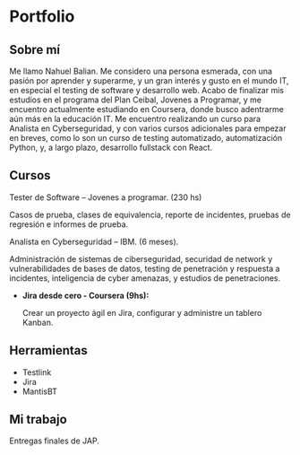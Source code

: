 # Portfolio
## Sobre mí
Me llamo Nahuel Balian. Me considero una persona esmerada, con una pasión por aprender y superarme, y un gran interés y gusto en el mundo IT, en especial el testing de software y desarrollo web.
Acabo de finalizar mis estudios en el programa del Plan Ceibal, Jovenes a Programar, y me encuentro actualmente estudiando en Coursera, donde busco adentrarme aún más en la educación IT. Me encuentro realizando un curso para Analista en Cyberseguridad, y con varios cursos adicionales para empezar en breves, como lo son un curso de testing automatizado, automatización Python, y, a largo plazo, desarrollo fullstack con React.

## Cursos

Tester de Software – Jovenes a programar. (230 hs)

Casos de prueba, clases de equivalencia, reporte de incidentes, pruebas de regresión e informes de prueba.

Analista en Cyberseguridad – IBM. (6 meses).

Administración de sistemas de ciberseguridad, securidad de network y vulnerabilidades de bases de datos, testing de penetración y respuesta a incidentes, inteligencia de cyber amenazas, y estudios de penetraciones.  
  
* **Jira desde cero - Coursera (9hs):**

  Crear un proyecto ágil en Jira, configurar y administre un tablero Kanban.
  
## Herramientas

* Testlink
* Jira
* MantisBT


## Mi trabajo

Entregas finales de JAP.
